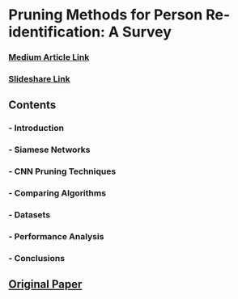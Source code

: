 # Pruning Methods for Person Re-identification: A Survey

### [Medium Article Link](https://medium.com/@adityatushar.wadnerkar/pruning-methods-for-person-re-identification-a-survey-860cf8a987cf?sk=bd06ef85f37ae7e105350426acad55dd)
### [Slideshare Link](https://www.slideshare.net/AdityaWadnerkar1/pruning-methods-for-person-reidentification-a-survey)

## Contents

### - Introduction

### - Siamese Networks

### - CNN Pruning Techniques

### - Comparing Algorithms

### - Datasets

### - Performance Analysis

### - Conclusions

## [Original Paper](https://arxiv.org/pdf/1907.02547.pdf)